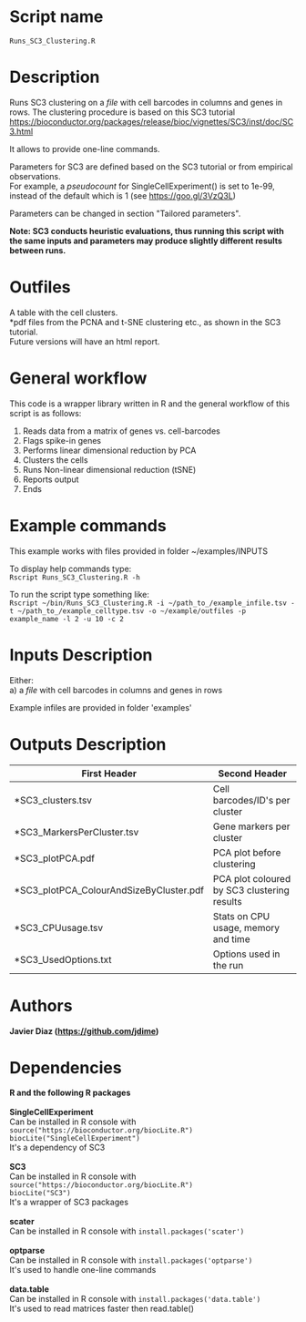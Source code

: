 
  
Script name
================
`Runs_SC3_Clustering.R`


Description
================
Runs SC3 clustering on a *file* with cell barcodes in columns and genes in rows.
The clustering procedure is based on this SC3 tutorial https://bioconductor.org/packages/release/bioc/vignettes/SC3/inst/doc/SC3.html

It allows to provide one-line commands.

Parameters for SC3 are defined based on the SC3 tutorial or from empirical observations.<br />
For example, a *pseudocount* for SingleCellExperiment() is set to 1e-99, instead of the default which is 1 (see https://goo.gl/3VzQ3L)

Parameters can be changed in section "Tailored parameters".

**Note: SC3 conducts heuristic evaluations, thus running this script with the same inputs and parameters may produce slightly different results between runs.**

 
Outfiles
================
A table with the cell clusters.<br />
\*pdf files from the PCNA and t-SNE clustering etc., as shown in the SC3 tutorial.<br />
Future versions will have an html report.

General workflow
================
This code is a wrapper library written in R and the general workflow of this script is as follows:
  1. Reads data from a matrix of genes vs. cell-barcodes
  2. Flags spike-in genes
  3. Performs linear dimensional reduction by PCA
  4. Clusters the cells
  5. Runs Non-linear dimensional reduction (tSNE)
  6. Reports output
  7. Ends

Example commands
================
This example works with files provided in folder ~/examples/INPUTS<br />

To display help commands type: <br />
`Rscript Runs_SC3_Clustering.R -h`

To run the script type something like:<br />
`Rscript ~/bin/Runs_SC3_Clustering.R -i ~/path_to_/example_infile.tsv -t ~/path_to_/example_celltype.tsv -o ~/example/outfiles -p example_name -l 2 -u 10 -c 2`

Inputs Description
================

Either:<br />
a) a *file* with cell barcodes in columns and genes in rows

Example infiles are provided in folder 'examples'

Outputs Description
================
| First Header |  Second Header |
| ---------------------------------------- |  ------------------------------------------- |
| *SC3_clusters.tsv                        |  Cell barcodes/ID's per cluster              |
| *SC3_MarkersPerCluster.tsv               |  Gene markers per cluster                    |
| *SC3_plotPCA.pdf                         |  PCA plot before clustering                  |
| *SC3_plotPCA_ColourAndSizeByCluster.pdf  |  PCA plot coloured by SC3 clustering results |
| *SC3_CPUusage.tsv                        |  Stats on CPU usage, memory and time         |
| *SC3_UsedOptions.txt                     |  Options used in the run                     |


Authors
================

**Javier Diaz (https://github.com/jdime)**

Dependencies
================

**R and the following R packages** <br /><br />
**SingleCellExperiment** <br />
Can be installed in R console with `source("https://bioconductor.org/biocLite.R")` <br />
`biocLite("SingleCellExperiment")` <br />
It's a dependency of SC3 <br /><br />
**SC3** <br />
Can be installed in R console with `source("https://bioconductor.org/biocLite.R")` <br />
`biocLite("SC3")` <br />
It's a wrapper of SC3 packages <br /><br />
**scater** <br />
Can be installed in R console with `install.packages('scater')`<br /><br />
**optparse**<br />
Can be installed in R console with `install.packages('optparse')`<br />
It's used to handle one-line commands<br /><br />
**data.table**<br />
Can be installed in R console with `install.packages('data.table')`<br />
It's used to read matrices faster then read.table()
